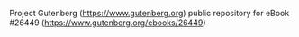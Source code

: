Project Gutenberg (https://www.gutenberg.org) public repository for eBook #26449 (https://www.gutenberg.org/ebooks/26449)
